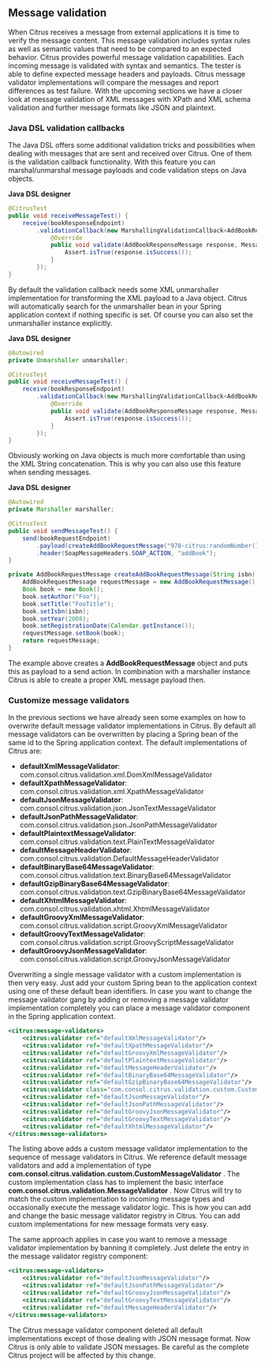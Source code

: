 ## Message validation

When Citrus receives a message from external applications it is time to verify the message content. This message validation includes syntax rules as well as semantic values that need to be compared to an expected behavior. Citrus provides powerful message validation capabilities. Each incoming message is validated with syntax and semantics. The tester is able to define expected message headers and payloads. Citrus message validator implementations will compare the messages and report differences as test failure. With the upcoming sections we have a closer look at message validation of XML messages with XPath and XML schema validation and further message formats like JSON and plaintext.

### Java DSL validation callbacks

The Java DSL offers some additional validation tricks and possibilities when dealing with messages that are sent and received over Citrus. One of them is the validation callback functionality. With this feature you can marshal/unmarshal message payloads and code validation steps on Java objects.

**Java DSL designer** 

```java
@CitrusTest
public void receiveMessageTest() {
    receive(bookResponseEndpoint)
        .validationCallback(new MarshallingValidationCallback<AddBookResponseMessage>() {
            @Override
            public void validate(AddBookResponseMessage response, MessageHeaders headers) {
                Assert.isTrue(response.isSuccess());
            }
        });
}
```

By default the validation callback needs some XML unmarshaller implementation for transforming the XML payload to a Java object. Citrus will automatically search for the unmarshaller bean in your Spring application context if nothing specific is set. Of course you can also set the unmarshaller instance explicitly.

**Java DSL designer** 

```java
@Autowired
private Unmarshaller unmarshaller;

@CitrusTest
public void receiveMessageTest() {
    receive(bookResponseEndpoint)
        .validationCallback(new MarshallingValidationCallback<AddBookResponseMessage>(unmarshaller) {
            @Override
            public void validate(AddBookResponseMessage response, MessageHeaders headers) {
                Assert.isTrue(response.isSuccess());
            }
        });
}
```

Obviously working on Java objects is much more comfortable than using the XML String concatenation. This is why you can also use this feature when sending messages.

**Java DSL designer** 

```java
@Autowired
private Marshaller marshaller;

@CitrusTest
public void sendMessageTest() {
    send(bookRequestEndpoint)
        .payload(createAddBookRequestMessage("978-citrus:randomNumber(10)"), marshaller)
        .header(SoapMessageHeaders.SOAP_ACTION, "addBook");
}

private AddBookRequestMessage createAddBookRequestMessage(String isbn) {
    AddBookRequestMessage requestMessage = new AddBookRequestMessage();
    Book book = new Book();
    book.setAuthor("Foo");
    book.setTitle("FooTitle");
    book.setIsbn(isbn);
    book.setYear(2008);
    book.setRegistrationDate(Calendar.getInstance());
    requestMessage.setBook(book);
    return requestMessage;
}
```

The example above creates a **AddBookRequestMessage** object and puts this as payload to a send action. In combination with a marshaller instance Citrus is able to create a proper XML message payload then.

### Customize message validators

In the previous sections we have already seen some examples on how to overwrite default message validator implementations in Citrus. By default all message validators can be overwritten by placing a Spring bean of the same id to the Spring application context. The default implementations of Citrus are:

*  **defaultXmlMessageValidator**: com.consol.citrus.validation.xml.DomXmlMessageValidator 
*  **defaultXpathMessageValidator**: com.consol.citrus.validation.xml.XpathMessageValidator 
*  **defaultJsonMessageValidator**: com.consol.citrus.validation.json.JsonTextMessageValidator 
*  **defaultJsonPathMessageValidator**: com.consol.citrus.validation.json.JsonPathMessageValidator 
*  **defaultPlaintextMessageValidator**: com.consol.citrus.validation.text.PlainTextMessageValidator 
*  **defaultMessageHeaderValidator**: com.consol.citrus.validation.DefaultMessageHeaderValidator 
*  **defaultBinaryBase64MessageValidator**: com.consol.citrus.validation.text.BinaryBase64MessageValidator 
*  **defaultGzipBinaryBase64MessageValidator**: com.consol.citrus.validation.text.GzipBinaryBase64MessageValidator 
*  **defaultXhtmlMessageValidator**: com.consol.citrus.validation.xhtml.XhtmlMessageValidator 
*  **defaultGroovyXmlMessageValidator**: com.consol.citrus.validation.script.GroovyXmlMessageValidator 
*  **defaultGroovyTextMessageValidator**: com.consol.citrus.validation.script.GroovyScriptMessageValidator 
*  **defaultGroovyJsonMessageValidator**: com.consol.citrus.validation.script.GroovyJsonMessageValidator 

Overwriting a single message validator with a custom implementation is then very easy. Just add your custom Spring bean to the application context using one of these default bean identifiers. In case you want to change the message validator gang by adding or removing a message validator implementation completely you can place a message validator component in the Spring application context.

```xml
<citrus:message-validators>
    <citrus:validator ref="defaultXmlMessageValidator"/>
    <citrus:validator ref="defaultXpathMessageValidator"/>
    <citrus:validator ref="defaultGroovyXmlMessageValidator"/>
    <citrus:validator ref="defaultPlaintextMessageValidator"/>
    <citrus:validator ref="defaultMessageHeaderValidator"/>
    <citrus:validator ref="defaultBinaryBase64MessageValidator"/>
    <citrus:validator ref="defaultGzipBinaryBase64MessageValidator"/>
    <citrus:validator class="com.consol.citrus.validation.custom.CustomMessageValidator"/>
    <citrus:validator ref="defaultJsonMessageValidator"/>
    <citrus:validator ref="defaultJsonPathMessageValidator"/>
    <citrus:validator ref="defaultGroovyJsonMessageValidator"/>
    <citrus:validator ref="defaultGroovyTextMessageValidator"/>
    <citrus:validator ref="defaultXhtmlMessageValidator"/>
</citrus:message-validators>
```

The listing above adds a custom message validator implementation to the sequence of message validators in Citrus. We reference default message validators and add a implementation of type **com.consol.citrus.validation.custom.CustomMessageValidator** . The custom implementation class has to implement the basic interface **com.consol.citrus.validation.MessageValidator** . Now Citrus will try to match the custom implementation to incoming message types and occasionally execute the message validator logic. This is how you can add and change the basic message validator registry in Citrus. You can add custom implementations for new message formats very easy.

The same approach applies in case you want to remove a message validator implementation by banning it completely. Just delete the entry in the message validator registry component:

```xml
<citrus:message-validators>
    <citrus:validator ref="defaultJsonMessageValidator"/>
    <citrus:validator ref="defaultJsonPathMessageValidator"/>
    <citrus:validator ref="defaultGroovyJsonMessageValidator"/>
    <citrus:validator ref="defaultGroovyTextMessageValidator"/>
    <citrus:validator ref="defaultMessageHeaderValidator"/>
</citrus:message-validators>
```

The Citrus message validator component deleted all default implementations except of those dealing with JSON message format. Now Citrus is only able to validate JSON messages. Be careful as the complete Citrus project will be affected by this change.

